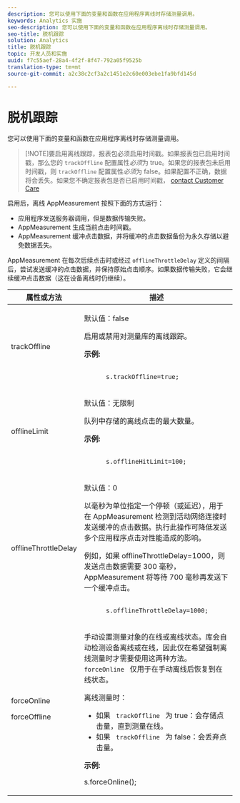 ```yaml
---
description: 您可以使用下面的变量和函数在应用程序离线时存储测量调用。
keywords: Analytics 实施
seo-description: 您可以使用下面的变量和函数在应用程序离线时存储测量调用。
seo-title: 脱机跟踪
solution: Analytics
title: 脱机跟踪
topic: 开发人员和实施
uuid: f7c55aef-28a4-4f2f-8f47-792a05f9525b
translation-type: tm+mt
source-git-commit: a2c38c2cf3a2c1451e2c60e003ebe1fa9bfd145d

---
```



# 脱机跟踪

您可以使用下面的变量和函数在应用程序离线时存储测量调用。

> [!NOTE]要启用离线跟踪，报表包必须启用时间戳。如果报表包已启用时间戳，那么您的 `trackOffline` 配置属性&#x200B;*必须*&#x200B;为 true。如果您的报表包未启用时间戳，则 `trackOffline` 配置属性&#x200B;*必须*&#x200B;为 false。如果配置不正确，数据将会丢失。如果您不确定报表包是否已启用时间戳， [contact Customer Care](https://helpx.adobe.com/contact/enterprise-support.ec.html#analytics)

启用后，离线 AppMeasurement 按照下面的方式运行：

* 应用程序发送服务器调用，但是数据传输失败。
* AppMeasurement 生成当前点击时间戳。
* AppMeasurement 缓冲点击数据，并将缓冲的点击数据备份为永久存储以避免数据丢失。

AppMeasurement 在每次后续点击时或经过 `offlineThrottleDelay` 定义的间隔后，尝试发送缓冲的点击数据，并保持原始点击顺序。如果数据传输失败，它会继续缓冲点击数据（这在设备离线时仍继续）。

<table id="table_E8FD8C89025C4E819FE2FEBC7A78984D"> 
 <thead> 
  <tr> 
   <th colname="col1" class="entry"> 属性或方法 </th> 
   <th colname="col2" class="entry"> 描述 </th> 
  </tr> 
 </thead>
 <tbody> 
  <tr> 
   <td colname="col1"> <p>trackOffline </p> </td> 
   <td colname="col2"> <p>默认值：false </p> <p>启用或禁用对测量库的离线跟踪。 </p> <p> <b>示例:</b> </p> 
    <code class="syntax c">
      s.trackOffline=true; 
    </code> </td> 
  </tr> 
  <tr> 
   <td colname="col1"> <p>offlineLimit </p> </td> 
   <td colname="col2"> <p>默认值：无限制 </p> <p>队列中存储的离线点击的最大数量。 </p> <p> <b>示例:</b> </p> 
    <code class="syntax c">
      s.offlineHitLimit=100; 
    </code> </td> 
  </tr> 
  <tr> 
   <td colname="col1"> <p>offlineThrottleDelay </p> </td> 
   <td colname="col2"> <p>默认值：0 </p> <p>以毫秒为单位指定一个停顿（或延迟），用于在 AppMeasurement 检测到活动网络连接时发送缓冲的点击数据。执行此操作可降低发送多个应用程序点击对性能造成的影响。 </p> <p>例如，如果 offlineThrottleDelay=1000，则发送点击数据需要 300 毫秒，AppMeasurement 将等待 700 毫秒再发送下一个缓冲点击。 </p> 
    <code class="syntax c">
      s.offlineThrottleDelay=1000; 
    </code> </td> 
  </tr> 
  <tr> 
   <td colname="col1"> <p>forceOnline </p> <p>forceOffline </p> </td> 
   <td colname="col2"> <p> 手动设置测量对象的在线或离线状态。库会自动检测设备离线或在线，因此仅在希望强制离线测量时才需要使用这两种方法。<code> forceOnline </code> 仅用于在手动离线后恢复到在线状态。 </p> <p>离线测量时： </p> 
    <ul id="ul_5A9CFD2968F64F938652C1D779EB7589"> 
     <li id="li_AF074C55DFED4DC8BD8CF3D25805040C"> 如果 <code> trackOffline </code> 为 true：会存储点击量，直到测量在线。 </li> 
     <li id="li_6A623377462548DB97C31654EADCFAF3"> 如果 <code> trackOffline </code> 为 false：会丢弃点击量。 </li> 
    </ul> <p> <b>示例:</b> </p> 
    

s.forceOnline();
</code> </td>
</tr> 
 </tbody> 
</table>
